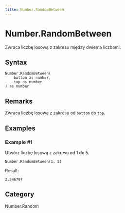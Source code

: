 ```yaml
---
title: Number.RandomBetween
---
```


# Number.RandomBetween


Zwraca liczbę losową z zakresu między dwiema liczbami.


## Syntax

```powerquery
Number.RandomBetween(
    bottom as number,
    top as number
) as number
```


## Remarks

Zwraca liczbę losową z zakresu od <code>bottom</code> do <code>top</code>.


## Examples

### Example #1 
Utwórz liczbę losową z zakresu od 1 do 5.
```powerquery
Number.RandomBetween(1, 5)
```

Result: 
```powerquery
2.546797
```




## Category
Number.Random
